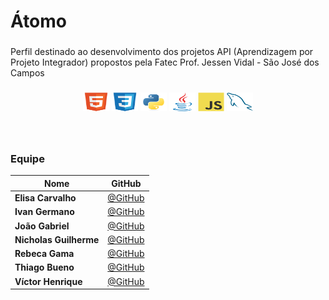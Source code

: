 <h1> Átomo </h2>
 
 ###
 
 Perfil destinado ao desenvolvimento dos projetos API (Aprendizagem por Projeto Integrador) propostos pela Fatec Prof. Jessen Vidal - São José dos Campos
 
 ###
 
 <div align="center">
  <img src="https://raw.githubusercontent.com/devicons/devicon/master/icons/html5/html5-original.svg" height="30" width="42" alt="html5 logo" />
  <img src="https://raw.githubusercontent.com/devicons/devicon/master/icons/css3/css3-original.svg" height="30" width="42" alt="css3 logo" />
  <img src="https://raw.githubusercontent.com/devicons/devicon/master/icons/python/python-original.svg" height="30" width="42" alt="css3 logo" />
  <img src="https://raw.githubusercontent.com/devicons/devicon/master/icons/java/java-original.svg" height="30" width="42" alt="java logo" />
  <img src="https://raw.githubusercontent.com/devicons/devicon/master/icons/javascript/javascript-original.svg" height="30" width="42" alt="javascript logo" />
  <img src="https://raw.githubusercontent.com/devicons/devicon/master/icons/mysql/mysql-original.svg" height="30" width="42" alt="mysql logo" />
</div>

###

<br>

### Equipe 

|Nome|GitHub|
| -------- |-------- |
|**Elisa Carvalho**|[@GitHub](https://github.com/elisadsc)|
|**Ivan Germano**|[@GitHub](https://github.com/Ivan-Duarte)|
|**João Gabriel**|[@GitHub](https://github.com/JoaoGRMira)|
|**Nicholas Guilherme**|[@GitHub](https://github.com/NicholasGui29)|
|**Rebeca Gama**|[@GitHub](https://github.com/RebecaGama)|
|**Thiago Bueno**|[@GitHub]()|
|**Víctor Henrique**|[@GitHub](https://github.com/ViktorHenrique)|

<br>
